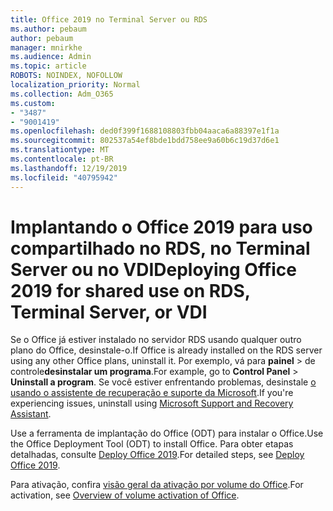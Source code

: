 ```yaml
---
title: Office 2019 no Terminal Server ou RDS
ms.author: pebaum
author: pebaum
manager: mnirkhe
ms.audience: Admin
ms.topic: article
ROBOTS: NOINDEX, NOFOLLOW
localization_priority: Normal
ms.collection: Adm_O365
ms.custom:
- "3487"
- "9001419"
ms.openlocfilehash: ded0f399f1688108803fbb04aaca6a88397e1f1a
ms.sourcegitcommit: 802537a54ef8bde1bdd758ee9a60b6c19d37d6e1
ms.translationtype: MT
ms.contentlocale: pt-BR
ms.lasthandoff: 12/19/2019
ms.locfileid: "40795942"
---
```

# <a name="deploying-office-2019-for-shared-use-on-rds-terminal-server-or-vdi"></a><span data-ttu-id="a0679-102">Implantando o Office 2019 para uso compartilhado no RDS, no Terminal Server ou no VDI</span><span class="sxs-lookup"><span data-stu-id="a0679-102">Deploying Office 2019 for shared use on RDS, Terminal Server, or VDI</span></span>

<span data-ttu-id="a0679-103">Se o Office já estiver instalado no servidor RDS usando qualquer outro plano do Office, desinstale-o.</span><span class="sxs-lookup"><span data-stu-id="a0679-103">If Office is already installed on the RDS server using any other Office plans, uninstall it.</span></span> <span data-ttu-id="a0679-104">Por exemplo, vá para **painel** > de controle**desinstalar um programa**.</span><span class="sxs-lookup"><span data-stu-id="a0679-104">For example, go to **Control Panel** > **Uninstall a program**.</span></span> <span data-ttu-id="a0679-105">Se você estiver enfrentando problemas, desinstale [o usando o assistente de recuperação e suporte da Microsoft](https://aka.ms/SARA-OfficeUninstall-Alchemy).</span><span class="sxs-lookup"><span data-stu-id="a0679-105">If you're experiencing issues, uninstall using [Microsoft Support and Recovery Assistant](https://aka.ms/SARA-OfficeUninstall-Alchemy).</span></span> 

<span data-ttu-id="a0679-106">Use a ferramenta de implantação do Office (ODT) para instalar o Office.</span><span class="sxs-lookup"><span data-stu-id="a0679-106">Use the Office Deployment Tool (ODT) to install Office.</span></span> <span data-ttu-id="a0679-107">Para obter etapas detalhadas, consulte [Deploy Office 2019](https://docs.microsoft.com/deployoffice/office2019/deploy).</span><span class="sxs-lookup"><span data-stu-id="a0679-107">For detailed steps, see [Deploy Office 2019](https://docs.microsoft.com/deployoffice/office2019/deploy).</span></span>

<span data-ttu-id="a0679-108">Para ativação, confira [visão geral da ativação por volume do Office](https://docs.microsoft.com/deployoffice/vlactivation/plan-volume-activation-of-office).</span><span class="sxs-lookup"><span data-stu-id="a0679-108">For activation, see [Overview of volume activation of Office](https://docs.microsoft.com/deployoffice/vlactivation/plan-volume-activation-of-office).</span></span>